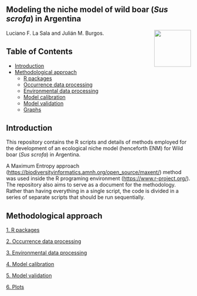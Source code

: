 ## Modeling the niche model of wild boar (*Sus scrofa*) in Argentina

<img src="https://user-images.githubusercontent.com/20196847/82152923-d78ba600-983a-11ea-9bfc-2a9115a029f5.jpg" height="100" width="100" img align="right">

Luciano F. La Sala and Julián M. Burgos.

Table of Contents
---------- 
-   [Introduction](#introduction)
-   [Methodological approach](#methodological-approach)
    -   [R packages](#r-packages)             
    -   [Occurrence data processing](#occurrence-data-processing)   
    -   [Environmental data processing](#environmental-data-processing) 
    -   [Model calibration](#model-calibration)      
    -   [Model validation](#model-validation)
    -   [Graphs](#plots)

Introduction
----------  
This repository contains the R scripts and details of methods employed for the development of an ecological niche model (henceforth ENM) for Wild boar (*Sus scrofa*) in Argentina.

A Maximum Entropy approach (https://biodiversityinformatics.amnh.org/open_source/maxent/) method was used inside the R programing environment (https://www.r-project.org/). The repository also aims to serve as a document for the methodology.  Rather than having everything in a single script, the code is divided in a series of separate scripts that should be run sequentially.  

Methodological approach
----------

[1. R packages](./rpackages/README.md)

[2. Occurrence data processing](./Occurrences/README.md)

[3. Environmental data processing](./Variables/README.md)

[4. Model calibration](./calibration/calibration.md)

[5. Model validation](./Validation/README.md)

[6. Plots](./plots)
